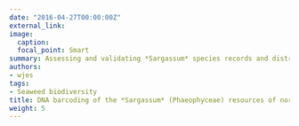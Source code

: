 ```yaml
---
date: "2016-04-27T00:00:00Z"
external_link:
image:
  caption:
  focal_point: Smart
summary: Assessing and validating *Sargassum* species records and distribution in northern Philippines. 
authors:
- wjes
tags:
- Seaweed biodiversity
title: DNA barcoding of the *Sargassum* (Phaeophyceae) resources of northern Philippines
weight: 5
---
```

